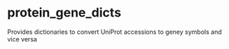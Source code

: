 # protein_gene_dicts
Provides dictionaries to convert UniProt accessions to geney symbols and vice versa
